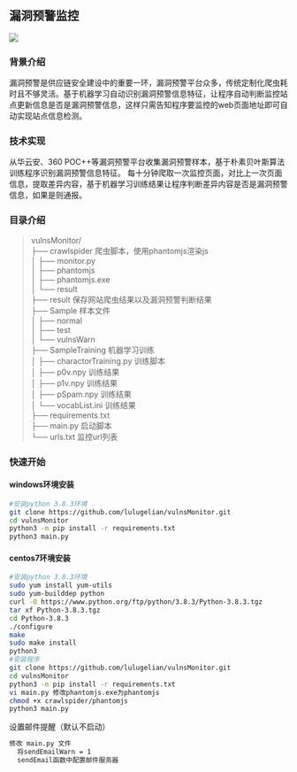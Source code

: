 ## 漏洞预警监控
![](https://camo.githubusercontent.com/d350cc76b2880b7621f80b2aa037d3cb3a8ffda8e5f3374f38548c5c4315d1df/68747470733a2f2f696d672e736869656c64732e696f2f6769746875622f6c6963656e73652f7265706f6f672f476974507265792e737667)
### 背景介绍
    
漏洞预警是供应链安全建设中的重要一环，漏洞预警平台众多，传统定制化爬虫耗时且不够灵活。基于机器学习自动识别漏洞预警信息特征，让程序自动判断监控站点更新信息是否是漏洞预警信息，这样只需告知程序要监控的web页面地址即可自动实现站点信息检测。
### 技术实现
    
从华云安、360 POC++等漏洞预警平台收集漏洞预警样本，基于朴素贝叶斯算法训练程序识别漏洞预警信息特征。
每十分钟爬取一次监控页面，对比上一次页面信息，提取差异内容，基于机器学习训练结果让程序判断差异内容是否是漏洞预警信息，如果是则通报。
### 目录介绍
>vulnsMonitor/  
├── crawlspider 爬虫脚本，使用phantomjs渲染js  
│    ├── monitor.py  
│    ├── phantomjs  
│    ├── phantomjs.exe  
│    └── result  
├── result  保存网站爬虫结果以及漏洞预警判断结果  
├── Sample  样本文件  
│    ├── normal  
│    ├── test  
│    └── vulnsWarn  
├── SampleTraining  机器学习训练  
│    ├── charactorTraining.py  训练脚本  
│    ├── p0v.npy  训练结果  
│    ├── p1v.npy  训练结果  
│    ├── pSpam.npy  训练结果  
│    └── vocabList.ini  训练结果  
├── requirements.txt  
├── main.py 启动脚本  
└── urls.txt    监控url列表  

### 快速开始
#### windows环境安装  

```bash
#安装python 3.8.3环境
git clone https://github.com/lulugelian/vulnsMonitor.git
cd vulnsMonitor
python3 -m pip install -r requirements.txt
python3 main.py
```
#### centos7环境安装
```bash 
#安装python 3.8.3环境
sudo yum install yum-utils
sudo yum-builddep python
curl -O https://www.python.org/ftp/python/3.8.3/Python-3.8.3.tgz
tar xf Python-3.8.3.tgz
cd Python-3.8.3
./configure
make
sudo make install
python3 
#安装程序
git clone https://github.com/lulugelian/vulnsMonitor.git
cd vulnsMonitor
python3 -m pip install -r requirements.txt
vi main.py 修改phantomjs.exe为phantomjs
chmod +x crawlspider/phantomjs
python3 main.py
```
设置邮件提醒（默认不启动）
```bash
修改 main.py 文件
  将sendEmailWarn = 1
  sendEmail函数中配置邮件服务器
```
